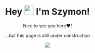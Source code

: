 
<h1 align="center">Hey <img src="https://raw.githubusercontent.com/MartinHeinz/MartinHeinz/master/wave.gif" width="30px"> I'm Szymon! </h1>

<p align="center">
Nice to see you here❤️!

<p align="center">
...but this page is still under construction

<!-- GIF -->
<p align="center">
<img src="https://media.tenor.com/t8yevWKQ3wAAAAAC/construction-worker.gif" />
	
<!--
**JasinskiSz/JasinskiSz** is a ✨ _special_ ✨ repository because its `README.md` (this file) appears on your GitHub profile.

Here are some ideas to get you started:

- 🔭 I’m currently working on ...
- 🌱 I’m currently learning ...
- 👯 I’m looking to collaborate on ...
- 🤔 I’m looking for help with ...
- 💬 Ask me about ...
- 📫 How to reach me: ...
- 😄 Pronouns: ...
- ⚡ Fun fact: ...
-->
